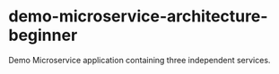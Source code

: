 # demo-microservice-architecture-beginner
Demo Microservice application containing three independent services.
